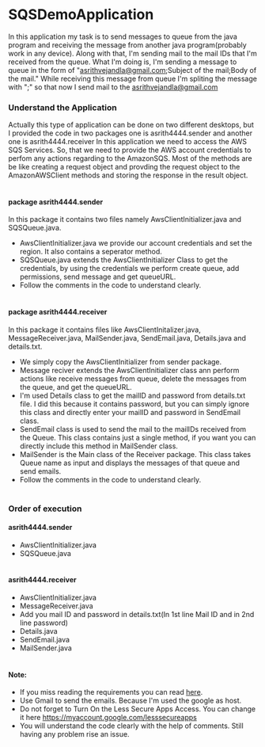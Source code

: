 # SQSDemoApplication
In this application my task is to send messages to queue from the java program and receiving the message from another java program(probably work in any device). 
Along with that, I'm sending mail to the mail IDs that I'm received from the queue.
What I'm doing is, 
I'm sending a message to queue in the form of "asrithvejandla@gmail.com;Subject of the mail;Body of the mail."
While receiving this message from queue I'm spliting the message with ";" so that now I send mail to the asrithvejandla@gmail.com

### Understand the Application
Actually this type of application can be done on two different desktops, but I provided the code in two packages one is asrith4444.sender and another one is asrith4444.receiver
In this application we need to access the AWS SQS Services. So, that we need to provide the AWS account credentials to perfom any actions regarding to the AmazonSQS.
Most of the methods are be like creating a request object and provding the request object to the AmazonAWSClient methods and storing the response in the result object.<br/><br/>

#### package asrith4444.sender
In this package it contains two files namely AwsClientInitializer.java and SQSQueue.java.
- AwsClientInitializer.java we provide our account credentials and set the region. It also contains a seperator method.
- SQSQueue.java extends the AwsClientInitializer Class to get the credentials, by using the credentials we perform create queue, add permissions, send message and get queueURL.
- Follow the comments in the code to understand clearly.<br/><br/>

#### package asrith4444.receiver
In this package it contains files like AwsClientInitalizer.java, MessageReceiver.java, MailSender.java, SendEmail.java, Details.java and details.txt.
- We simply copy the AwsClientInitializer from sender package.
- Message reciver extends the AwsClientInitializer class ann perform actions like receive messages from queue, delete the messages from the queue, and get the queueURL.
- I'm used Details class to get the mailID and password from details.txt file. I did this because it contains password, but you can simply ignore this class and directly enter your mailID and password in SendEmail class.
- SendEmail class is used to send the mail to the mailIDs received from the Queue. This class contains just a single method, if you want you can directly include this method in MailSender class.
- MailSender is the Main class of the Receiver package. This class takes Queue name as input and displays the messages of that queue and send emails.
- Follow the comments in the code to understand clearly.<br/><br/>

### Order of execution

#### asrith4444.sender
- AwsClientInitializer.java
- SQSQueue.java<br/><br/>

#### asrith4444.receiver
- AwsClientInitializer.java<br/>
- MessageReceiver.java<br/>
- Add you mail ID and password in details.txt(In 1st line Mail ID and in 2nd line password)<br/>
- Details.java<br/>
- SendEmail.java<br/>
- MailSender.java<br/><br/>

#### Note:
- If you miss reading the requirements you can read [here](htpps://asrith4444.github.io/SQSDemoApplication).<br/>
- Use Gmail to send the emails. Because I'm used the google as host.<br/>
- Do not forget to Turn On the Less Secure Apps Access. You can change it here https://myaccount.google.com/lesssecureapps<br/>
- You will understand the code clearly with the help of comments. Still having any problem rise an issue.
